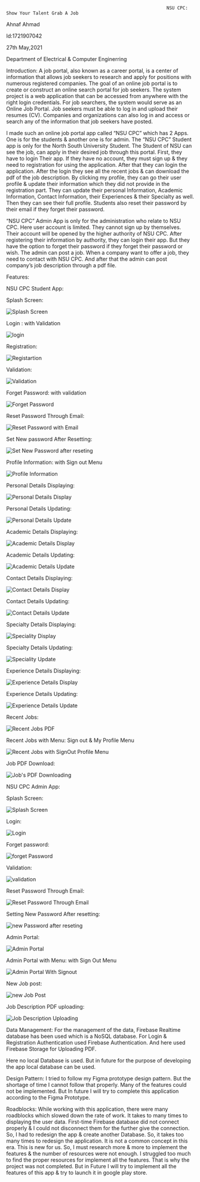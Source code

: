                                                                NSU CPC: Show Your Talent Grab A Job 

Ahnaf Ahmad

Id:1721907042

27th May,2021

Department of Electrical & Computer Enginerring


Introduction: 
A job portal, also known as a career portal, is a center of information that allows job seekers to research and apply for positions with numerous registered companies. The goal of an online job portal is to create or construct an online search portal for job seekers. The system project is a web application that can be accessed from anywhere with the right login credentials. For job searchers, the system would serve as an Online Job Portal. Job seekers must be able to log in and upload their resumes (CV). Companies and organizations can also log in and access or search any of the information that job seekers have posted. 

I made such an online job portal app called “NSU CPC” which has 2 Apps. One is for the students & another one is for admin. The “NSU CPC” Student app is only for the North South University Student. The Student of NSU can see the job, can apply in their desired job through this portal. First, they have to login Their app. If they have no account, they must sign up & they need to registration for using the application. After that they can login the application. After the login they see all the recent jobs & can download the pdf of the job description. By clicking my profile, they can go their user profile & update their information which they did not provide in the registration part. They can update their personal Information, Academic Information, Contact Information, their Experiences & their Specialty as well. Then they can see their full profile. Students also reset their password by their email if they forget their password. 

 “NSU CPC” Admin App is only for the administration who relate to NSU CPC. Here user account is limited. They cannot sign up by themselves. Their account will be opened by the higher authority of NSU CPC. After registering their information by authority, they can login their app. But they have the option to forget their password if they forget their password or wish. The admin can post a job. When a company want to offer a job, they need to contact with NSU CPC. And after that the admin can post company’s job description through a pdf file.  



Features:  


NSU CPC Student App: 

Splash Screen:

![Splash Screen](https://user-images.githubusercontent.com/58990500/119759609-5c87b180-beca-11eb-9ecd-de0fc6c7bf2c.jpg)



Login : with Validation 

![login](https://user-images.githubusercontent.com/58990500/119759642-6ad5cd80-beca-11eb-9e79-f9e4b9a2f3de.jpg)



Registration:  

![Registartion](https://user-images.githubusercontent.com/58990500/119759717-8a6cf600-beca-11eb-8018-5cae3520918c.jpg)



Validation:  

![Validation](https://user-images.githubusercontent.com/58990500/119759771-9eb0f300-beca-11eb-9d14-b5041bdaa305.jpg)



Forget Password: with validation 

![Forget Password](https://user-images.githubusercontent.com/58990500/119759821-b5efe080-beca-11eb-9248-8f1a5785e915.jpg)



Reset Password Through Email: 

![Reset Password with Email](https://user-images.githubusercontent.com/58990500/119759878-d3bd4580-beca-11eb-903f-b9d7df01bb70.jpg)



Set New password After Resetting:  

![Set New Password after reseting](https://user-images.githubusercontent.com/58990500/119759915-e6377f00-beca-11eb-86da-3d053c2531c9.jpg)



Profile Information: with Sign out Menu 

![Profile Information](https://user-images.githubusercontent.com/58990500/119759955-fc453f80-beca-11eb-81c9-c59764a6a0ed.jpg)



Personal Details Displaying:  

![Personal Details Display](https://user-images.githubusercontent.com/58990500/119759998-0e26e280-becb-11eb-92db-a70d6b82269f.jpg)



Personal Details Updating:  

![Personal Details Update](https://user-images.githubusercontent.com/58990500/119760048-20088580-becb-11eb-8c06-4a04e67ad726.jpg)



Academic Details Displaying:  

![Academic Details Display](https://user-images.githubusercontent.com/58990500/119760095-3282bf00-becb-11eb-91c4-b8511024f5ca.jpg)



Academic Details Updating:  

![Academic Details Update](https://user-images.githubusercontent.com/58990500/119760136-45958f00-becb-11eb-9b55-90723f8f3710.jpg)



Contact Details Displaying:  

![Contact Details Display](https://user-images.githubusercontent.com/58990500/119760172-59d98c00-becb-11eb-86ee-807a0bdc3f3c.jpg)



Contact Details Updating: 

![Contact Details Update](https://user-images.githubusercontent.com/58990500/119760210-6827a800-becb-11eb-8565-2aed38b6f221.jpg)



Specialty Details Displaying:  

![Speciality Display](https://user-images.githubusercontent.com/58990500/119760287-855c7680-becb-11eb-9908-ab4fe8bcf25f.jpg)



Specialty Details Updating:  

![Speciality Update](https://user-images.githubusercontent.com/58990500/119760363-acb34380-becb-11eb-8944-3ea4caba181f.jpg)



Experience Details Displaying: 

![Experience Details Display](https://user-images.githubusercontent.com/58990500/119760395-be94e680-becb-11eb-8c54-d0b882ab5b21.jpg)



Experience Details Updating: 

![Experience Details Update](https://user-images.githubusercontent.com/58990500/119760437-d1a7b680-becb-11eb-8510-c2399875b223.jpg)



Recent Jobs:  

![Recent Jobs PDF](https://user-images.githubusercontent.com/58990500/119760471-e1bf9600-becb-11eb-830f-41a5ae634b09.jpg)



Recent Jobs with Menu: Sign out & My Profile Menu 

![Recent Jobs with SignOut   Profile Menu](https://user-images.githubusercontent.com/58990500/119760503-f3a13900-becb-11eb-9fc5-7a93a23eea39.jpg)



Job PDF Download:  

![Job's PDF Downloading](https://user-images.githubusercontent.com/58990500/119760549-061b7280-becc-11eb-97b8-8966e6ff51f1.jpg)





NSU CPC Admin App: 

Splash Screen: 

![Splash Screen](https://user-images.githubusercontent.com/58990500/119760618-23504100-becc-11eb-8df2-45bb50f25afb.jpg)



Login:  

![Login](https://user-images.githubusercontent.com/58990500/119760648-3105c680-becc-11eb-8a04-76870cf7040b.jpg)



Forget password: 

![forget Password](https://user-images.githubusercontent.com/58990500/119760683-3ebb4c00-becc-11eb-9314-e538014c2aad.jpg)



Validation:  

![validation](https://user-images.githubusercontent.com/58990500/119760737-55fa3980-becc-11eb-892f-1e421edcb9bd.jpg)



Reset Password Through Email: 

![Reset Password Through Email](https://user-images.githubusercontent.com/58990500/119760759-64485580-becc-11eb-8c27-a4a499a445ea.jpg)



Setting New Password After resetting: 

![new Password after reseting](https://user-images.githubusercontent.com/58990500/119760785-74603500-becc-11eb-964e-527afa2814ee.jpg)



Admin Portal: 

![Admin Portal](https://user-images.githubusercontent.com/58990500/119760800-7fb36080-becc-11eb-964f-500f0e5f3ba1.jpg)



Admin Portal with Menu: with Sign Out Menu 

![Admin Portal With Signout](https://user-images.githubusercontent.com/58990500/119760829-8f32a980-becc-11eb-946e-c939fd3e1522.jpg)



New Job post: 

![new Job Post](https://user-images.githubusercontent.com/58990500/119760861-9e195c00-becc-11eb-9bb9-72b2b5c56a0e.jpg)



Job Description PDF uploading: 

![Job Description Uploading](https://user-images.githubusercontent.com/58990500/119760889-aa9db480-becc-11eb-8779-41e3bb9f6dcd.jpg)




Data Management: For the management of the data, Firebase Realtime database has been used which is a NoSQL database. For Login & Registration Authentication used Firebase Authentication. And here used Firebase Storage for Uploading PDF.

Here no local Database is used. But in future for the purpose of developing the app local database can be used.  



Design Pattern: I tried to follow my Figma prototype design pattern. But the shortage of time I cannot follow that properly. Many of the features could not be implemented. But In future I will try to complete this application according to the Figma Prototype.



Roadblocks: While working with this application, there were many roadblocks which slowed down the rate of work. It takes to many times to displaying the user data. First-time Firebase database did not connect properly & I could not disconnect them for the further give the connection. So, I had to redesign the app & create another Database. So, it takes too many times to redesign the application. It is not a common concept in this era. This is new for us. So, I must research more & more to implement the features & the number of resources were not enough. I struggled too much to find the proper resources for implement all the features. That is why the project was not completed. But in Future I will try to implement all the features of this app & try to launch it in google play store.  














































